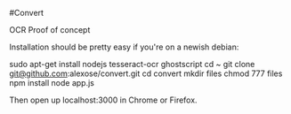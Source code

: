 #Convert

OCR Proof of concept

Installation should be pretty easy if you're on a newish debian:

sudo apt-get install nodejs tesseract-ocr ghostscript
cd ~
git clone git@github.com:alexose/convert.git
cd convert
mkdir files
chmod 777 files
npm install
node app.js

Then open up localhost:3000 in Chrome or Firefox.
